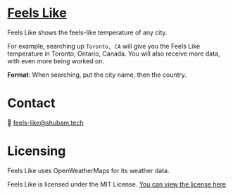 # [Feels Like](https://shubam.tech/feels-like)

Feels Like shows the feels-like temperature of any city. 

For example, searching up `Toronto, CA` will give you the Feels Like temperature in Toronto, Ontario, Canada. You will also receive more data, with even more being worked on.

**Format**: When searching, put the city name, then the country. 

# Contact
📧 feels-like@shubam.tech

# Licensing 
Feels Like uses OpenWeatherMaps for its weather data.

Feels Like is licensed under the MIT License. [You can view the license here](https://github.com/DevShubam/feels-like/blob/main/LICENSE)
